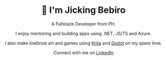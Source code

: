 <h1 align="center">👋 I'm Jicking Bebiro</h1>
<p align="center">A Fullstack Developer from PH. </p>
<p align="center">I enjoy mentoring and building apps using .NET, JS/TS and Azure.</p>
<p align="center">I also make lowbrow art and games using <a href="https://krita.org" target="blank">Krita</a> and <a href="https://godotengine.org/" target="blank">Godot</a> on my spare time.</p>
<p align="center">
  Connect with me on <a href="https://linkedin.com/in/jicking" target="blank">LinkedIn</a>
</p>

